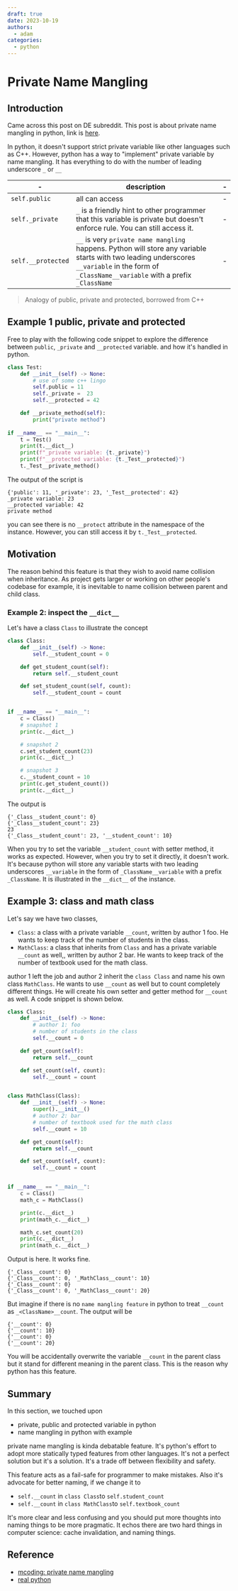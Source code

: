 ```yaml
---
draft: true
date: 2023-10-19
authors:
  - adam
categories:
  - python
---
```


# Private Name Mangling

## Introduction

Came across this post on DE subreddit. This post is about private name mangling in python, link is [here](https://www.reddit.com/r/dataengineering/comments/179dm3v/linkedin_is_such_a_bad_place_for_python_advice_i/).

In python, it doesn't support strict private variable like other languages such as C++. However, python has a way to "implement" private variable by name mangling. It has everything to do with the number of leading underscore `_` or `__`

|-|description|-|
|-|-|-|
|`self.public`|all can access|-|
|`self._private`|`_` is a friendly hint to other programmer that this variable is private but doesn't enforce rule. You can still access it.|-|
|`self.__protected`|`__` is very `private name mangling` happens. Python will store any variable starts with two leading underscores `__variable` in the form of `_ClassName__variable` with a prefix `_ClassName`|-|

> Analogy of public, private and protected, borrowed from C++

## Example 1 public, private and protected

Free to play with the following code snippet to explore the difference between `public`, `_private` and `__protected` variable.
and how it's handled in python.


```python
class Test:
    def __init__(self) -> None:
        # use of some c++ lingo
        self.public = 11
        self._private =  23
        self.__protected = 42

    def __private_method(self):
        print("private method")
        
if __name__ == "__main__":
    t = Test()
    print(t.__dict__)
    print(f"_private variable: {t._private}")
    print(f"__protected variable: {t._Test__protected}")
    t._Test__private_method()
```

The output of the script is 
```
{'public': 11, '_private': 23, '_Test__protected': 42}
_private variable: 23
__protected variable: 42
private method
```

you can see there is no `__protect` attribute in the namespace of the instance. However, you can still access it by `t._Test__protected`.



## Motivation

The reason behind this feature is that they wish to avoid name collision when inheritance. As project gets larger or working on other people's codebase for example, it is inevitable to name collision between parent and child class.



### Example 2: inspect the `__dict__`

Let's have a class `Class` to illustrate the concept

```python
class Class:
    def __init__(self) -> None:
        self.__student_count = 0

    def get_student_count(self):
        return self.__student_count

    def set_student_count(self, count):
        self.__student_count = count


if __name__ == "__main__":
    c = Class()
    # snapshot 1
    print(c.__dict__)

    # snapshot 2
    c.set_student_count(23)
    print(c.__dict__)

    # snapshot 3
    c.__student_count = 10
    print(c.get_student_count())
    print(c.__dict__)
```

The output is 
```
{'_Class__student_count': 0}
{'_Class__student_count': 23}
23
{'_Class__student_count': 23, '__student_count': 10}
```

When you try to set the variable `__student_count` with setter method, it works as expected. However, when you try to set it directly, it doesn't work. It's because python will store any variable starts with two leading underscores `__variable` in the form of `_ClassName__variable` with a prefix `_ClassName`. It is illustrated in the `__dict__` of the instance.


## Example 3: class and math class

Let's say we have two classes,
- `Class`: a class with a private variable `__count`, written by author 1 foo. He wants to keep track of the number of students in the class.
- `MathClass`: a class that inherits from `Class` and has a private variable `__count` as well,, written by author 2 bar. He wants to keep track of the number of textbook used for the math class.

author 1 left the job and author 2 inherit the `class Class` and name his own class `MathClass`. He wants to use `__count` as well but to count completely different things. He will create his own setter and getter method for `__count` as well. A code snippet is shown below.

```python
class Class:
    def __init__(self) -> None:
        # author 1: foo
        # number of students in the class
        self.__count = 0

    def get_count(self):
        return self.__count

    def set_count(self, count):
        self.__count = count


class MathClass(Class):
    def __init__(self) -> None:
        super().__init__()
        # author 2: bar
        # number of textbook used for the math class
        self.__count = 10

    def get_count(self):
        return self.__count

    def set_count(self, count):
        self.__count = count


if __name__ == "__main__":
    c = Class()
    math_c = MathClass()

    print(c.__dict__)
    print(math_c.__dict__)

    math_c.set_count(20)
    print(c.__dict__)
    print(math_c.__dict__)
```

Output is here. It works fine.
```
{'_Class__count': 0}
{'_Class__count': 0, '_MathClass__count': 10}
{'_Class__count': 0}
{'_Class__count': 0, '_MathClass__count': 20}
```

But imagine if there is no `name mangling feature` in python to treat `__count` as `_<ClassName>__count`. The output will be
```
{'__count': 0}
{'__count': 10}
{'__count': 0}
{'__count': 20}
```

You will be accidentally overwrite the variable `__count` in the parent class but it stand for different meaning in the parent class. This is the reason why python has this feature.

## Summary

In this section, we touched upon
- private, public and protected variable in python
- name mangling in python with example

private name mangling is kinda debatable feature. It's python's effort to adopt more statically typed features from other languages. It's not a perfect solution but it's a solution. It's a trade off between flexibility and safety.

This feature acts as a fail-safe for programmer to make mistakes. Also it's advocate for better naming, if we change it to
- `self.__count` in `class Class`to `self.student_count`
- `self.__count` in `class MathClass`to `self.textbook_count`

It's more clear and less confusing and you should put more thoughts into naming things to be more pragmatic. It echos there are two hard things in computer science: cache invalidation, and naming things.

## Reference

- [mcoding: private name mangling](https://www.youtube.com/watch?v=0hrEaA3N3lk&t=91s&ab_channel=mCoding)
- [real python](https://www.youtube.com/watch?v=ALZmCy2u0jQ&ab_channel=RealPython)

